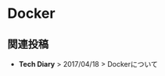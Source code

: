 # Docker

## 関連投稿
* <router-link to="/diary/#docker%E3%81%AB%E3%81%A4%E3%81%84%E3%81%A6"><b>Tech Diary</b> > 2017/04/18 > Dockerについて</router-link>
